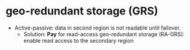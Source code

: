 
# geo-redundant storage (GRS)
- Active-passive: data in second region is not readable until failover.
  - Solution: **Pay** for read-access geo-redundant storage (RA-GRS): enable read access to the secondary region
